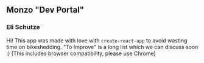 ## Monzo "Dev Portal"

### Eli Schutze

Hi!
This app was made with love with `create-react-app` to avoid wasting time on bikeshedding.
"To Improve" is a long list which we can discuss soon :)
(This includes browser compatibility, please use Chrome)
